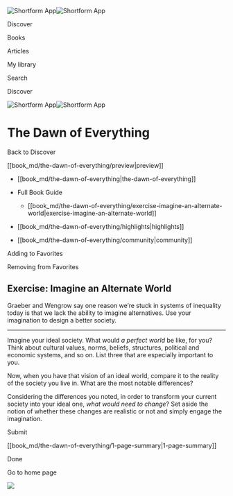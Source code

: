 ![Shortform App](/img/logo.36a2399e.svg)![Shortform App](/img/logo-dark.70c1b072.svg)

Discover

Books

Articles

My library

Search

Discover

![Shortform App](/img/logo.36a2399e.svg)![Shortform App](/img/logo-dark.70c1b072.svg)

# The Dawn of Everything

Back to Discover

[[book_md/the-dawn-of-everything/preview|preview]]

  * [[book_md/the-dawn-of-everything|the-dawn-of-everything]]
  * Full Book Guide

    * [[book_md/the-dawn-of-everything/exercise-imagine-an-alternate-world|exercise-imagine-an-alternate-world]]
  * [[book_md/the-dawn-of-everything/highlights|highlights]]
  * [[book_md/the-dawn-of-everything/community|community]]



Adding to Favorites 

Removing from Favorites 

## Exercise: Imagine an Alternate World

Graeber and Wengrow say one reason we’re stuck in systems of inequality today is that we lack the ability to imagine alternatives. Use your imagination to design a better society.

* * *

Imagine your ideal society. What would _a perfect world_ be like, for you? Think about cultural values, norms, beliefs, structures, political and economic systems, and so on. List three that are especially important to you.

Now, when you have that vision of an ideal world, compare it to the reality of the society you live in. What are the most notable differences?

Considering the differences you noted, in order to transform your current society into your ideal one, _what would need to change_? Set aside the notion of whether these changes are realistic or not and simply engage the imagination.

Submit 

[[book_md/the-dawn-of-everything/1-page-summary|1-page-summary]]

Done

Go to home page 

![](https://bat.bing.com/action/0?ti=56018282&Ver=2&mid=ba1f373a-2cc7-4ece-af2b-52ca14c0df72&sid=1711133063fa11eebdec89a8b8ae3bbc&vid=171147a063fa11eea7440fcfeb230d96&vids=0&msclkid=N&pi=0&lg=en-US&sw=800&sh=600&sc=24&nwd=1&tl=Shortform%20%7C%20Book&p=https%3A%2F%2Fwww.shortform.com%2Fapp%2Fbook%2Fthe-dawn-of-everything%2Fexercise-imagine-an-alternate-world&r=&lt=341&evt=pageLoad&sv=1&rn=83073)
